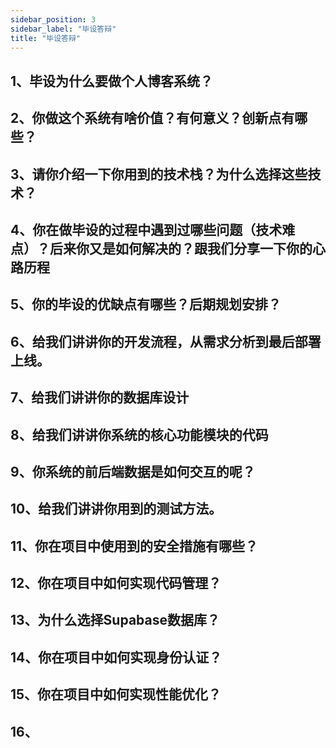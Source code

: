 ```yaml
---
sidebar_position: 3
sidebar_label: "毕设答辩"
title: "毕设答辩"
---
```


## 1、毕设为什么要做个人博客系统？


## 2、你做这个系统有啥价值？有何意义？创新点有哪些？

## 3、请你介绍一下你用到的技术栈？为什么选择这些技术？


## 4、你在做毕设的过程中遇到过哪些问题（技术难点）？后来你又是如何解决的？跟我们分享一下你的心路历程

## 5、你的毕设的优缺点有哪些？后期规划安排？

## 6、给我们讲讲你的开发流程，从需求分析到最后部署上线。

## 7、给我们讲讲你的数据库设计

## 8、给我们讲讲你系统的核心功能模块的代码

## 9、你系统的前后端数据是如何交互的呢？

## 10、给我们讲讲你用到的测试方法。

## 11、你在项目中使用到的安全措施有哪些？

## 12、你在项目中如何实现代码管理？

## 13、为什么选择Supabase数据库？

## 14、你在项目中如何实现身份认证？

## 15、你在项目中如何实现性能优化？

## 16、

